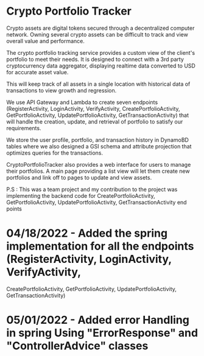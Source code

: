 # Crypto Portfolio Tracker

Crypto assets are digital tokens secured through a decentralized computer network. Owning several crypto 
assets can be difficult to track and view overall value and performance.

The crypto portfolio tracking service provides a custom view of the client's portfolio to meet their needs. 
It is designed to connect with a 3rd party cryptocurrency data aggregator, displaying realtime data converted 
to USD for accurate asset value. 

This will keep track of all assets in a single location with historical data of transactions to view growth 
and regression.

We use API Gateway and Lambda to create seven endpoints (RegisterActivity, LoginActivity, VerifyActivity, 
CreatePortfolioActivity, GetPortfolioActivity, UpdatePortfolioActivity, GetTransactionActivity) that will 
handle the creation, update, and retrieval of portfolio to satisfy our requirements.

We store the user profile, portfolio, and transaction history in DynamoBD tables where we also designed
a GSI schema and attribute projection that optimizes queries for the transactions.

CryptoPortfolioTracker also provides a web interface for users to manage their portfolios. A main page providing a list view will let them create new portfolios and link off to pages to update and view assets.

P.S : This was a team project and my contribution to the project was implementing the backend code for CreatePortfolioActivity, GetPortfolioActivity, UpdatePortfolioActivity, GetTransactionActivity end points


# 04/18/2022 - Added the spring implementation for all the endpoints (RegisterActivity, LoginActivity, VerifyActivity, 
CreatePortfolioActivity, GetPortfolioActivity, UpdatePortfolioActivity, GetTransactionActivity)

# 05/01/2022 - Added error Handling in spring Using "ErrorResponse" and "ControllerAdvice" classes
